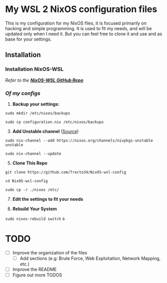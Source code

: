 # My WSL 2 NixOS configuration files

This is my configuration for my NixOS files, it is focused primarily on hacking and simple programming.
It is used to fit my needs, and will be updated only when I need it. 
But you can feel free to clone it and use and as base for your settings.

## Installation
### Installation NixOS-WSL
*Refer to the **[NixOS-WSL GitHub Repo](https://github.com/nix-community/NixOS-WSL)***

### *Of my configs* 
1. **Backup your settings:**

`sudo mkdir /etc/nixos/backups`

`sudo cp configuration.nix /etc/nixos/backups`

3. **Add Unstable channel** ([Source](https://gist.github.com/voidIess/59ba97e4f759c2498f81289205582e61))

`sudo nix-channel --add https://nixos.org/channels/nixpkgs-unstable unstable`

`sudo nix-channel --update`

5. **Clone This Repo**

`git clone https://github.com/Trecto34/NixOS-wsl-config`

`cd NixOS-wsl-config`

`sudo cp -r ./nixos /etc/`

7. **Edit the settings to fit your needs**

8. **Rebuild Your System**

`sudo nixos-rebuild switch`
s
# TODO
- [ ] Improve the organization of the files
    - [ ] Add sections (e.g: Brute Force, Web Exploitation, Network Mapping, etc.)
- [ ] Improve the README
- [ ] Figure out more TODOS
